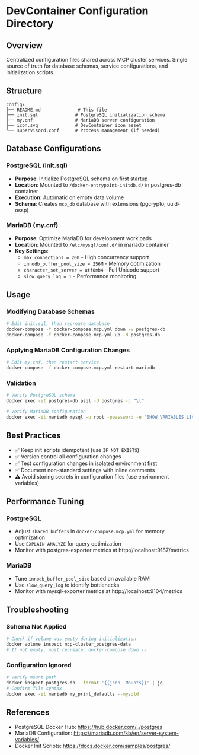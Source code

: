 # DevContainer Configuration Directory

## Overview

Centralized configuration files shared across MCP cluster services. Single source of truth for database schemas, service configurations, and initialization scripts.

## Structure

```
config/
├── README.md              # This file
├── init.sql              # PostgreSQL initialization schema
├── my.cnf                # MariaDB server configuration
├── icon.svg              # DevContainer icon asset
└── supervisord.conf      # Process management (if needed)
```

## Database Configurations

### PostgreSQL (init.sql)

- **Purpose**: Initialize PostgreSQL schema on first startup
- **Location**: Mounted to `/docker-entrypoint-initdb.d/` in postgres-db container
- **Execution**: Automatic on empty data volume
- **Schema**: Creates `mcp_db` database with extensions (pgcrypto, uuid-ossp)

### MariaDB (my.cnf)

- **Purpose**: Optimize MariaDB for development workloads
- **Location**: Mounted to `/etc/mysql/conf.d/` in mariadb container
- **Key Settings**:
  - `max_connections = 200` - High concurrency support
  - `innodb_buffer_pool_size = 256M` - Memory optimization
  - `character_set_server = utf8mb4` - Full Unicode support
  - `slow_query_log = 1` - Performance monitoring

## Usage

### Modifying Database Schemas

```bash
# Edit init.sql, then recreate database
docker-compose -f docker-compose.mcp.yml down -v postgres-db
docker-compose -f docker-compose.mcp.yml up -d postgres-db
```

### Applying MariaDB Configuration Changes

```bash
# Edit my.cnf, then restart service
docker-compose -f docker-compose.mcp.yml restart mariadb
```

### Validation

```bash
# Verify PostgreSQL schema
docker exec -it postgres-db psql -U postgres -c "\l"

# Verify MariaDB configuration
docker exec -it mariadb mysql -u root -ppassword -e "SHOW VARIABLES LIKE '%char%';"
```

## Best Practices

- ✅ Keep init scripts idempotent (use `IF NOT EXISTS`)
- ✅ Version control all configuration changes
- ✅ Test configuration changes in isolated environment first
- ✅ Document non-standard settings with inline comments
- ⚠️ Avoid storing secrets in configuration files (use environment variables)

## Performance Tuning

### PostgreSQL

- Adjust `shared_buffers` in `docker-compose.mcp.yml` for memory optimization
- Use `EXPLAIN ANALYZE` for query optimization
- Monitor with postgres-exporter metrics at http://localhost:9187/metrics

### MariaDB

- Tune `innodb_buffer_pool_size` based on available RAM
- Use `slow_query_log` to identify bottlenecks
- Monitor with mysql-exporter metrics at http://localhost:9104/metrics

## Troubleshooting

### Schema Not Applied

```bash
# Check if volume was empty during initialization
docker volume inspect mcp-cluster_postgres-data
# If not empty, must recreate: docker-compose down -v
```

### Configuration Ignored

```bash
# Verify mount path
docker inspect postgres-db --format '{{json .Mounts}}' | jq
# Confirm file syntax
docker exec -it mariadb my_print_defaults --mysqld
```

## References

- PostgreSQL Docker Hub: https://hub.docker.com/_/postgres
- MariaDB Configuration: https://mariadb.com/kb/en/server-system-variables/
- Docker Init Scripts: https://docs.docker.com/samples/postgres/

